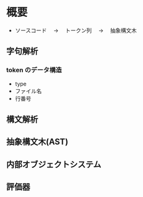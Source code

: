 # 概要

- ソースコード　 → 　トークン列　 → 　抽象構文木

## 字句解析

### token のデータ構造

- type
- ファイル名
- 行番号

## 構文解析

## 抽象構文木(AST)

## 内部オブジェクトシステム

## 評価器
